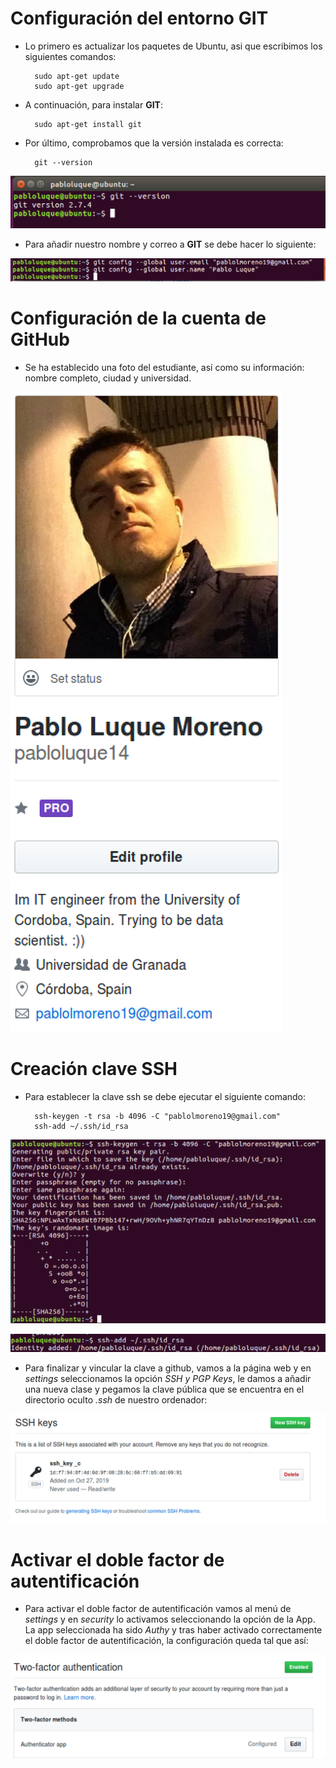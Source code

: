 # Configuración del entorno GIT

* Lo primero es actualizar los paquetes de Ubuntu, asi que escribimos los siguientes comandos:

		sudo apt-get update
		sudo apt-get upgrade


* A continuación, para instalar **GIT**:

		sudo apt-get install git
		

* Por último, comprobamos que la versión instalada es correcta:

		git --version
		
![](imagenes/versionGIT.png)


* Para añadir nuestro nombre y correo a **GIT** se debe hacer lo siguiente:

![](imagenes/emailYnombreGit.png)



# Configuración de la cuenta de GitHub

* Se ha establecido una foto del estudiante, así como su información: nombre completo, ciudad y universidad.

![](imagenes/perfilGithub.png)


# Creación clave SSH

* Para establecer la clave ssh se debe ejecutar el siguiente comando:
		
		ssh-keygen -t rsa -b 4096 -C "pablolmoreno19@gmail.com"
		ssh-add ~/.ssh/id_rsa

![](imagenes/claveSSH_1.png)

![](imagenes/claveSSH_2.png)

* Para finalizar y vincular la clave a github, vamos a la página web y en *settings* seleccionamos la opción *SSH y PGP Keys*, le damos a añadir una nueva clase y pegamos la clave pública que se encuentra en el directorio oculto *.ssh* de nuestro ordenador:


![](imagenes/claveSSHGithub.png)

# Activar el doble factor de autentificación

* Para activar el doble factor de autentificación vamos al menú de *settings* y en *security* lo activamos seleccionando la opción de la App. La app seleccionada ha sido *Authy* y tras haber activado correctamente el doble factor de autentificación, la configuración queda tal que así:


![](imagenes/dobleFactor.png)
